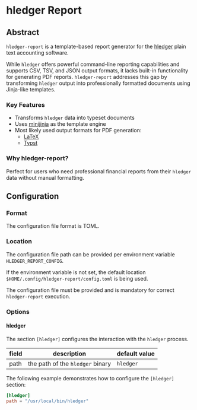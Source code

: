 # hledger Report
## Abstract

`hledger-report` is a template-based report generator for the [hledger](https://hledger.org/) plain text accounting software.

While `hledger` offers powerful command-line reporting capabilities and supports CSV, TSV, and JSON output formats, it lacks built-in functionality for generating PDF reports. `hledger-report` addresses this gap by transforming `hledger` output into professionally formatted documents using Jinja-like templates.

### Key Features

- Transforms `hledger` data into typeset documents
- Uses [minijinja](https://crates.io/crates/minijinja) as the template engine
- Most likely used output formats for PDF generation:
  - [LaTeX](https://en.wikipedia.org/wiki/LaTeX)
  - [Typst](https://typst.app/)

### Why hledger-report?

Perfect for users who need professional financial reports from their `hledger` data without manual formatting.

## Configuration
### Format

The configuration file format is TOML.

### Location

The configuration file path can be provided per environment variable `HLEDGER_REPORT_CONFIG`.

If the environment variable is not set, the default location `$HOME/.config/hledger-report/config.toml` is being used.

The configuration file must be provided and is mandatory for correct `hledger-report` execution.

### Options

#### hledger

The section `[hledger]` configures the interaction with the `hledger` process.

| **field** | **description**                    | **default value** |
|-----------|------------------------------------|-------------------|
| path      | the path of the `hledger` binary   | `hledger`         |

The following example demonstrates how to configure the `[hledger]` section:

```toml
[hledger]
path = "/usr/local/bin/hledger"
```
